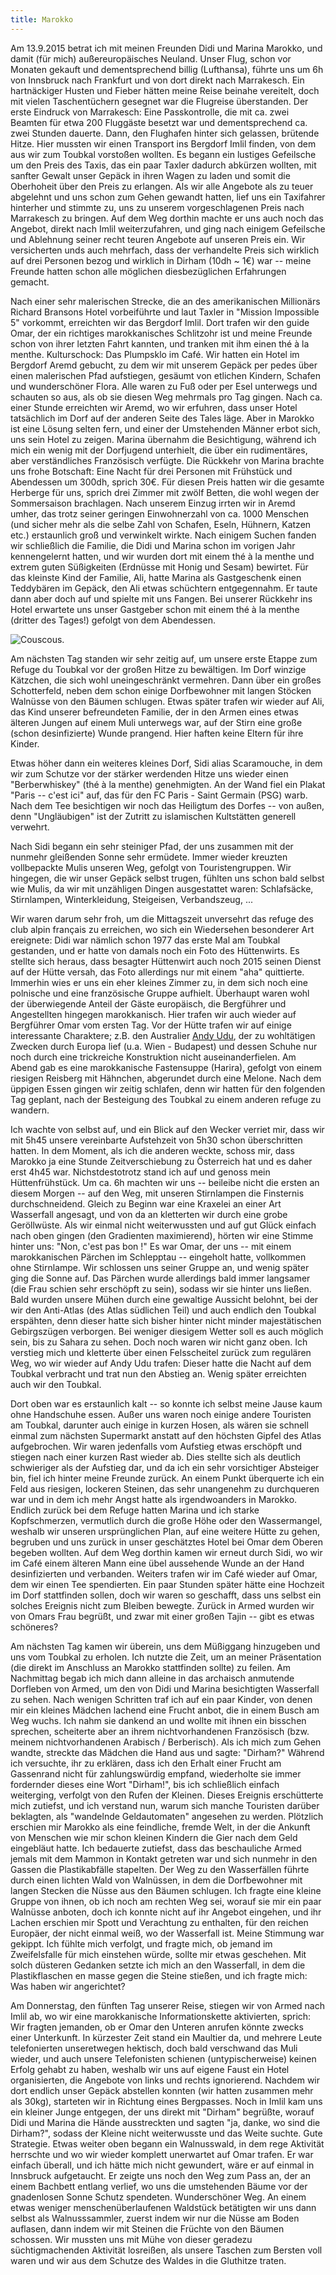 ```yaml
---
title: Marokko
---
```


Am 13.9.2015 betrat ich mit meinen Freunden Didi und Marina Marokko,
und damit (für mich) außereuropäisches Neuland.
Unser Flug, schon vor Monaten gekauft und dementsprechend billig (Lufthansa),
führte uns um 6h von Innsbruck nach Frankfurt und von dort direkt nach Marrakesch.
Ein hartnäckiger Husten und Fieber hätten meine Reise beinahe vereitelt,
doch mit vielen Taschentüchern gesegnet war die Flugreise überstanden.
Der erste Eindruck von Marrakesch:
Eine Passkontrolle, die mit ca. zwei Beamten für etwa 200 Fluggäste besetzt war
und dementsprechend ca. zwei Stunden dauerte.
Dann, den Flughafen hinter sich gelassen, brütende Hitze.
Hier mussten wir einen Transport ins Bergdorf Imlil finden,
von dem aus wir zum Toubkal vorstoßen wollten.
Es begann ein lustiges Gefeilsche um den Preis des Taxis,
das ein paar Taxler dadurch abkürzen wollten,
mit sanfter Gewalt unser Gepäck in ihren Wagen zu laden und somit
die Oberhoheit über den Preis zu erlangen.
Als wir alle Angebote als zu teuer abgelehnt und uns schon zum Gehen
gewandt hatten, lief uns ein Taxifahrer hinterher und stimmte zu,
uns zu unserem vorgeschlagenen Preis nach Marrakesch zu bringen.
Auf dem Weg dorthin machte er uns auch noch das Angebot,
direkt nach Imlil weiterzufahren,
und ging nach einigem Gefeilsche und Ablehnung seiner recht teuren Angebote
auf unseren Preis ein.
Wir versicherten unds auch mehrfach, dass der verhandelte Preis sich wirklich
auf drei Personen bezog und wirklich in Dirham (10dh ~ 1€) war --
meine Freunde hatten schon alle möglichen diesbezüglichen Erfahrungen gemacht.

Nach einer sehr malerischen Strecke, die an des amerikanischen Millionärs
Richard Bransons Hotel vorbeiführte und laut Taxler in "Mission Impossible 5"
vorkommt, erreichten wir das Bergdorf Imlil.
Dort trafen wir den guide Omar, der ein richtiges marokkanisches Schlitzohr ist
und meine Freunde schon von ihrer letzten Fahrt kannten,
und tranken mit ihm einen thé à la menthe.
Kulturschock: Das Plumpsklo im Café.
Wir hatten ein Hotel im Bergdorf Aremd gebucht, zu dem wir mit unserem Gepäck
per pedes über einen malerischen Pfad aufstiegen,
gesäumt von etlichen Kindern, Schafen und wunderschöner Flora.
Alle waren zu Fuß oder per Esel unterwegs und schauten so aus,
als ob sie diesen Weg mehrmals pro Tag gingen.
Nach ca. einer Stunde erreichten wir Aremd, wo wir erfuhren,
dass unser Hotel tatsächlich im Dorf auf der anderen Seite des Tales läge.
Aber in Marokko ist eine Lösung selten fern,
und einer der Umstehenden Männer erbot sich, uns sein Hotel zu zeigen.
Marina übernahm die Besichtigung, während ich mich ein wenig mit
der Dorfjugend unterhielt, die über ein rudimentäres, aber verständliches
Französisch verfügte.
Die Rückkehr von Marina brachte uns frohe Botschaft:
Eine Nacht für drei Personen mit Frühstück und Abendessen um 300dh,
sprich 30€. Für diesen Preis hatten wir die gesamte Herberge für uns,
sprich drei Zimmer mit zwölf Betten, die wohl wegen der Sommersaison brachlagen.
Nach unserem Einzug irrten wir in Aremd umher, das trotz seiner
geringen Einwohnerzahl von ca. 1000 Menschen
(und sicher mehr als die selbe Zahl von Schafen, Eseln, Hühnern, Katzen etc.)
erstaunlich groß und verwinkelt wirkte.
Nach einigem Suchen fanden wir schließlich die Familie,
die Didi und Marina schon im vorigen Jahr kennengelernt hatten,
und wir wurden dort mit einem thé à la menthe und extrem guten Süßigkeiten
(Erdnüsse mit Honig und Sesam) bewirtet.
Für das kleinste Kind der Familie, Ali, hatte Marina als Gastgeschenk
einen Teddybären im Gepäck, den Ali etwas schüchtern entgegennahm.
Er taute dann aber doch auf und spielte mit uns Fangen.
Bei unserer Rückkehr ins Hotel erwartete uns unser Gastgeber schon mit einem
thé à la menthe (dritter des Tages!) gefolgt von dem Abendessen.

![Couscous]().

Am nächsten Tag standen wir sehr zeitig auf, um unsere erste Etappe zum
Refuge du Toubkal vor der großen Hitze zu bewältigen.
Im Dorf winzige Kätzchen, die sich wohl uneingeschränkt vermehren.
Dann über ein großes Schotterfeld, neben dem schon einige Dorfbewohner
mit langen Stöcken Walnüsse von den Bäumen schlugen.
Etwas später trafen wir wieder auf Ali, das Kind unserer befreundeten Familie,
der in den Armen eines etwas älteren Jungen auf einem Muli unterwegs war,
auf der Stirn eine große (schon desinfizierte) Wunde prangend.
Hier haften keine Eltern für ihre Kinder.

Etwas höher dann ein weiteres kleines Dorf, Sidi alias Scaramouche,
in dem wir zum Schutze vor der stärker werdenden Hitze uns wieder einen
"Berberwhiskey" (thé à la menthe) genehmigten.
An der Wand fiel ein Plakat "Paris -- c'est ici" auf, das für den
FC Paris - Saint Germain (PSG) warb.
Nach dem Tee besichtigen wir noch das Heiligtum des Dorfes -- von außen,
denn "Ungläubigen" ist der Zutritt zu islamischen Kultstätten generell verwehrt.

Nach Sidi begann ein sehr steiniger Pfad, der uns zusammen mit der nunmehr
gleißenden Sonne sehr ermüdete. Immer wieder kreuzten vollbepackte Mulis
unseren Weg, gefolgt von Touristengruppen.
Wir hingegen, die wir unser Gepäck selbst trugen, fühlten uns schon bald selbst
wie Mulis, da wir mit unzähligen Dingen ausgestattet waren:
Schlafsäcke, Stirnlampen, Winterkleidung, Steigeisen, Verbandszeug, ...

Wir waren darum sehr froh, um die Mittagszeit unversehrt das refuge des
club alpin français zu erreichen, wo sich ein Wiedersehen besonderer Art ereignete:
Didi war nämlich schon 1977 das erste Mal am Toubkal gestanden,
und er hatte von damals noch ein Foto des Hüttenwirts.
Es stellte sich heraus, dass besagter Hüttenwirt auch noch 2015 seinen Dienst
auf der Hütte versah, das Foto allerdings nur mit einem "aha" quittierte.
Immerhin wies er uns ein eher kleines Zimmer zu, in dem sich noch eine
polnische und eine französische Gruppe aufhielt.
Überhaupt waren wohl der überwiegende Anteil der Gäste europäisch,
die Bergführer und Angestellten hingegen marokkanisch.
Hier trafen wir auch wieder auf Bergführer Omar vom ersten Tag.
Vor der Hütte trafen wir auf einige interessante Charaktere;
z.B. den Australier [Andy Udu](http://thelightrunner.org/),
der zu wohltätigen Zwecken durch Europa lief
(u.a. Wien - Budapest) und dessen Schuhe nur noch durch
eine trickreiche Konstruktion nicht auseinanderfielen.
Am Abend gab es eine marokkanische Fastensuppe (Harira),
gefolgt von einem riesigen Reisberg mit Hähnchen, abgerundet durch eine Melone.
Nach dem üppigen Essen gingen wir zeitig schlafen,
denn wir hatten für den folgenden Tag geplant,
nach der Besteigung des Toubkal zu einem anderen refuge zu wandern.

Ich wachte von selbst auf, und ein Blick auf den Wecker verriet mir,
dass wir mit 5h45 unsere vereinbarte Aufstehzeit von 5h30 schon
überschritten hatten.
In dem Moment, als ich die anderen weckte, schoss mir,
dass Marokko ja eine Stunde Zeitverschiebung zu Österreich hat und
es daher erst 4h45 war.
Nichstdestotrotz stand ich auf und genoss mein Hüttenfrühstück.
Um ca. 6h machten wir uns -- beileibe nicht die ersten an diesem Morgen --
auf den Weg, mit unseren Stirnlampen die Finsternis durchschneidend.
Gleich zu Beginn war eine Kraxelei an einer Art Wasserfall angesagt,
und von da an kletterten wir durch eine grobe Geröllwüste.
Als wir einmal nicht weiterwussten und auf gut Glück einfach nach oben gingen
(den Gradienten maximierend), hörten wir eine Stimme hinter uns:
"Non, c'est pas bon !"
Es war Omar, der uns -- mit einem marokkanischen Pärchen im Schlepptau --
eingeholt hatte, vollkommen ohne Stirnlampe.
Wir schlossen uns seiner Gruppe an, und wenig später ging die Sonne auf.
Das Pärchen wurde allerdings bald immer langsamer
(die Frau schien sehr erschöpft zu sein), sodass wir sie hinter uns ließen.
Bald wurden unsere Mühen durch eine gewaltige Aussicht belohnt,
bei der wir den Anti-Atlas (des Atlas südlichen Teil) und auch
endlich den Toubkal erspähten, denn dieser hatte sich bisher hinter
nicht minder majestätischen Gebirgszügen verborgen.
Bei weniger diesigem Wetter soll es auch möglich sein,
bis zu Sahara zu sehen. Doch noch waren wir nicht ganz oben.
Ich verstieg mich und kletterte über einen Felsscheitel zurück zum regulären Weg,
wo wir wieder auf Andy Udu trafen: Dieser hatte die Nacht auf dem Toubkal verbracht
und trat nun den Abstieg an. Wenig später erreichten auch wir den Toubkal.

Dort oben war es erstaunlich kalt -- so konnte ich selbst meine Jause
kaum ohne Handschuhe essen. Außer uns waren noch einige andere
Touristen am Toubkal, darunter auch einige in kurzen Hosen,
als wären sie schnell einmal zum nächsten Supermarkt anstatt auf
den höchsten Gipfel des Atlas aufgebrochen.
Wir waren jedenfalls vom Aufstieg etwas erschöpft und stiegen
nach einer kurzen Rast wieder ab.
Dies stellte sich als deutlich schwieriger als der Aufstieg dar,
und da ich ein sehr vorsichtiger Absteiger bin,
fiel ich hinter meine Freunde zurück.
An einem Punkt überquerte ich ein Feld aus riesigen, lockeren Steinen,
das sehr unangenehm zu durchqueren war und in dem ich mehr Angst hatte als irgendwoanders in Marokko.
Endlich zurück bei dem Refuge hatten Marina und ich starke Kopfschmerzen,
vermutlich durch die große Höhe oder den Wassermangel,
weshalb wir unseren ursprünglichen Plan, auf eine weitere Hütte zu gehen,
begruben und uns zurück in unser geschätztes Hotel bei Omar dem Oberen begeben wollten.
Auf dem Weg dorthin kamen wir erneut durch Sidi,
wo wir im Café einem älteren Mann eine übel aussehende Wunde an der Hand desinfizierten und verbanden.
Weiters trafen wir im Café wieder auf Omar, dem wir einen Tee spendierten.
Ein paar Stunden später hätte eine Hochzeit im Dorf stattfinden sollen,
doch wir waren so geschafft, dass uns selbst ein solches Ereignis nicht zum Bleiben bewegte.
Zurück in Armed wurden wir von Omars Frau begrüßt,
und zwar mit einer großen Tajin -- gibt es etwas schöneres?

Am nächsten Tag kamen wir überein, uns dem Müßiggang hinzugeben
und uns vom Toubkal zu erholen. Ich nutzte die Zeit,
um an meiner Präsentation (die direkt im Anschluss an Marokko stattfinden sollte) zu feilen.
Am Nachmittag begab ich mich dann alleine in das archaisch anmutende Dorfleben von Armed,
um den von Didi und Marina besichtigten Wasserfall zu sehen.
Nach wenigen Schritten traf ich auf ein paar Kinder,
von denen mir ein kleines Mädchen lachend eine Frucht anbot, die in einem Busch am Weg wuchs.
Ich nahm sie dankend an und wollte mit ihnen ein bisschen sprechen,
scheiterte aber an ihrem nichtvorhandenen Französisch (bzw. meinem nichtvorhandenen Arabisch / Berberisch).
Als ich mich zum Gehen wandte, streckte das Mädchen die Hand aus und sagte: "Dirham?"
Während ich versuchte, ihr zu erklären,
dass ich den Erhalt einer Frucht am Gassenrand nicht für zahlungswürdig empfand,
wiederholte sie immer fordernder dieses eine Wort "Dirham!",
bis ich schließlich einfach weiterging, verfolgt von den Rufen der Kleinen.
Dieses Ereignis erschütterte mich zutiefst, und ich verstand nun,
warum sich manche Touristen darüber beklagten,
als "wandelnde Geldautomaten" angesehen zu werden.
Plötzlich erschien mir Marokko als eine feindliche, fremde Welt,
in der die Ankunft von Menschen wie mir schon kleinen Kindern
die Gier nach dem Geld eingebläut hatte.
Ich bedauerte zutiefst, dass das beschauliche Armed jemals mit dem Mammon in Kontakt getreten war
und sich nunmehr in den Gassen die Plastikabfälle stapelten.
Der Weg zu den Wasserfällen führte durch einen lichten Wald von Walnüssen,
in dem die Dorfbewohner mit langen Stecken die Nüsse aus den Bäumen schlugen.
Ich fragte eine kleine Gruppe von ihnen, ob ich noch am rechten Weg sei,
worauf sie mir ein paar Walnüsse anboten, doch ich konnte nicht auf ihr Angebot eingehen,
und ihr Lachen erschien mir Spott und Verachtung zu enthalten,
für den reichen Europäer, der nicht einmal weiß, wo der Wasserfall ist.
Meine Stimmung war gekippt.
Ich fühlte mich verfolgt, und fragte mich,
ob jemand im Zweifelsfalle für mich einstehen würde, sollte mir etwas geschehen.
Mit solch düsteren Gedanken setzte ich mich an den Wasserfall,
in dem die Plastikflaschen en masse gegen die Steine stießen,
und ich fragte mich: Was haben wir angerichtet?

Am Donnerstag, den fünften Tag unserer Reise, stiegen wir von Armed nach Imlil ab,
wo wir eine marokkanische Informationskette aktivierten, sprich:
Wir fragten jemanden, ob er Omar den Unteren anrufen könnte zwecks einer Unterkunft.
In kürzester Zeit stand ein Maultier da, und mehrere Leute telefonierten unseretwegen
hektisch, doch bald verschwand das Muli wieder,
und auch unsere Telefonisten schienen (untypischerweise) keinen Erfolg gehabt zu haben,
weshalb wir uns auf eigene Faust ein Hotel organisierten,
die Angebote von links und rechts ignorierend.
Nachdem wir dort endlich unser Gepäck abstellen konnten (wir hatten zusammen mehr als 30kg),
starteten wir in Richtung eines Bergpasses.
Noch in Imlil kam uns ein kleiner Junge entgegen, der uns direkt mit "Dirham" begrüßte,
worauf Didi und Marina die Hände ausstreckten und sagten "ja, danke, wo sind die Dirham?",
sodass der Kleine nicht weiterwusste und das Weite suchte. Gute Strategie.
Etwas weiter oben begann ein Walnusswald, in dem rege Aktivität herrschte
und wo wir wieder komplett unerwartet auf Omar trafen.
Er war einfach überall, und ich hätte mich nicht gewundert,
wäre er auf einmal in Innsbruck aufgetaucht.
Er zeigte uns noch den Weg zum Pass an, der an einem Bachbett entlang verlief,
wo uns die umstehenden Bäume vor der gnadenlosen Sonne Schutz spendeten.
Wunderschöner Weg.
An einem etwas weniger menschenüberlaufenen Waldstück
betätigten wir uns dann selbst als Walnusssammler,
zuerst indem wir nur die Nüsse am Boden auflasen,
dann indem wir mit Steinen die Früchte von den Bäumen schossen.
Wir mussten uns mit Mühe von dieser geradezu süchtigmachenden Aktivität losreißen,
als unsere Taschen zum Bersten voll waren und
wir aus dem Schutze des Waldes in die Gluthitze traten.
